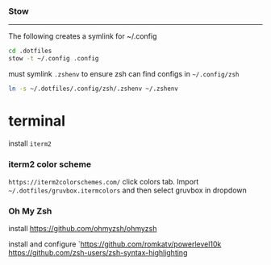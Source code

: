 ### Stow
---

The following creates a symlink for ~/.config
```bash
cd .dotfiles
stow -t ~/.config .config
```


must symlink `.zshenv` to ensure zsh can find configs in `~/.config/zsh`
```bash
ln -s ~/.dotfiles/.config/zsh/.zshenv ~/.zshenv
```

# terminal
install `iterm2`
### iterm2 color scheme
`https://iterm2colorschemes.com/`
<C-i> click colors tab.  Import `~/.dotfiles/gruvbox.itermcolors` and then select gruvbox in dropdown

### Oh My Zsh
install https://github.com/ohmyzsh/ohmyzsh

install and configure `https://github.com/romkatv/powerlevel10k
https://github.com/zsh-users/zsh-syntax-highlighting

